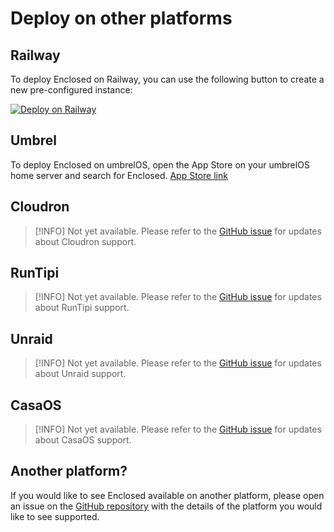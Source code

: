 # Deploy on other platforms

## Railway

To deploy Enclosed on Railway, you can use the following button to create a new pre-configured instance:

[![Deploy on Railway](https://railway.app/button.svg)](https://railway.app/template/5gOoRm?referralCode=CTHMSST)

## Umbrel

To deploy Enclosed on umbrelOS, open the App Store on your umbrelOS home server and search for Enclosed.
[App Store link](https://apps.umbrel.com/app/enclosed)

## Cloudron

> [!INFO]
> Not yet available. Please refer to the [GitHub issue](https://github.com/CorentinTh/enclosed/issues/87) for updates about Cloudron support.

## RunTipi

> [!INFO]
> Not yet available. Please refer to the [GitHub issue](https://github.com/CorentinTh/enclosed/issues/88) for updates about RunTipi support.

## Unraid

> [!INFO]
> Not yet available. Please refer to the [GitHub issue](https://github.com/CorentinTh/enclosed/issues/89) for updates about Unraid support.

## CasaOS

> [!INFO]
> Not yet available. Please refer to the [GitHub issue](https://github.com/CorentinTh/enclosed/issues/261) for updates about CasaOS support.

## Another platform?

If you would like to see Enclosed available on another platform, please open an issue on the [GitHub repository](https://github.com/CorentinTh/enclosed/issues/new/choose) with the details of the platform you would like to see supported.
